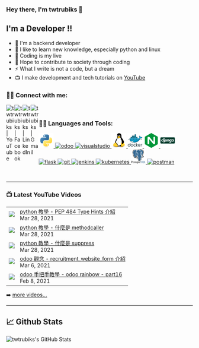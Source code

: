 ### Hey there, I'm twtrubiks 👋

## I'm a Developer !!

- 🔭 I'm a backend developer
- 🌱 I like to learn new knowledge, especially python and linux
- 👯 Coding is my live
- 🥅 Hope to contribute to society through coding
- ⚡  What I write is not a code, but a dream
- 📺 I make development and tech tutorials on [YouTube](https://www.youtube.com/user/blue524326)

### 🙋‍♂️ Connect with me:

[<img align="left" alt="twtrubiks | YouTube" width="22px" src="https://cdn.jsdelivr.net/npm/simple-icons@v3/icons/youtube.svg" />][youtube]
[<img align="left" alt="twtrubiks | Facebook" width="22px" src="https://cdn.jsdelivr.net/npm/simple-icons@v3/icons/facebook.svg" />][facebook]
[<img align="left" alt="twtrubiks | LinkedIn" width="22px" src="https://cdn.jsdelivr.net/npm/simple-icons@v3/icons/linkedin.svg" />][linkedin]
[<img align="left" alt="twtrubiks | Gmail" width="22px" src="https://cdn.jsdelivr.net/npm/simple-icons@v3/icons/gmail.svg" />][gmail]

<br />

### 👨‍💻 Languages and Tools:

<p align="left"> <a href="https://www.python.org" target="_blank"> <img src="https://raw.githubusercontent.com/devicons/devicon/master/icons/python/python-original.svg" alt="python" width="40" height="40"/> <a href="https://www.odoo.com/" target="_blank"> <img src="https://upload.wikimedia.org/wikipedia/commons/thumb/5/50/Odoo_logo.svg/320px-Odoo_logo.svg.png" alt="odoo" width="65" height="40"/> </a> <a href="https://code.visualstudio.com/" target="_blank"> <img src="https://upload.wikimedia.org/wikipedia/commons/thumb/9/9a/Visual_Studio_Code_1.35_icon.svg/240px-Visual_Studio_Code_1.35_icon.svg.png" alt="visualstudio" width="40" height="40"/> </a> <a href="https://www.linux.org/" target="_blank"> <img src="https://raw.githubusercontent.com/devicons/devicon/master/icons/linux/linux-original.svg" alt="linux" width="40" height="40"/> <a href="https://www.docker.com/" target="_blank"> <img src="https://raw.githubusercontent.com/devicons/devicon/master/icons/docker/docker-original-wordmark.svg" alt="docker" width="40" height="40"/> </a> </a> <a href="https://www.nginx.com" target="_blank"> <img src="https://raw.githubusercontent.com/devicons/devicon/master/icons/nginx/nginx-original.svg" alt="nginx" width="40" height="40"/> </a> </a> <a href="https://www.djangoproject.com/" target="_blank"> <img src="https://raw.githubusercontent.com/devicons/devicon/master/icons/django/django-original.svg" alt="django" width="40" height="40"/> </a> <a href="https://flask.palletsprojects.com/" target="_blank"> <img src="https://www.vectorlogo.zone/logos/pocoo_flask/pocoo_flask-icon.svg" alt="flask" width="40" height="40"/> </a> <a href="https://git-scm.com/" target="_blank"> <img src="https://www.vectorlogo.zone/logos/git-scm/git-scm-icon.svg" alt="git" width="40" height="40"/> </a> <a href="https://www.jenkins.io" target="_blank"> <img src="https://www.vectorlogo.zone/logos/jenkins/jenkins-icon.svg" alt="jenkins" width="40" height="40"/> </a> <a href="https://kubernetes.io" target="_blank"> <img src="https://www.vectorlogo.zone/logos/kubernetes/kubernetes-icon.svg" alt="kubernetes" width="40" height="40"/> </a> <a href="https://www.postgresql.org" target="_blank"> <img src="https://raw.githubusercontent.com/devicons/devicon/master/icons/postgresql/postgresql-original-wordmark.svg" alt="postgresql" width="40" height="40"/> </a> <a href="https://postman.com" target="_blank"> <img src="https://www.vectorlogo.zone/logos/getpostman/getpostman-icon.svg" alt="postman" width="40" height="40"/> </a> </p>

<br />

---

### 📺 Latest YouTube Videos

<table>
    <tbody>
<!-- YOUTUBE:START --><tr><td><a href="https://www.youtube.com/watch?v=kXB__qIz5gY"><img width="140px" src="https://i.ytimg.com/vi/kXB__qIz5gY/mqdefault.jpg"></a></td>
<td><a href="https://www.youtube.com/watch?v=kXB__qIz5gY">python 教學 - PEP 484 Type Hints 介紹</a><br/>Mar 28, 2021</td></tr>
<tr><td><a href="https://www.youtube.com/watch?v=OEMPp9i1kYc"><img width="140px" src="https://i.ytimg.com/vi/OEMPp9i1kYc/mqdefault.jpg"></a></td>
<td><a href="https://www.youtube.com/watch?v=OEMPp9i1kYc">python 教學 - 什麼是 methodcaller</a><br/>Mar 28, 2021</td></tr>
<tr><td><a href="https://www.youtube.com/watch?v=t4FbMd4n4rE"><img width="140px" src="https://i.ytimg.com/vi/t4FbMd4n4rE/mqdefault.jpg"></a></td>
<td><a href="https://www.youtube.com/watch?v=t4FbMd4n4rE">python 教學 - 什麼是 suppress</a><br/>Mar 28, 2021</td></tr>
<tr><td><a href="https://www.youtube.com/watch?v=FDvl1eBIC_Q"><img width="140px" src="https://i.ytimg.com/vi/FDvl1eBIC_Q/mqdefault.jpg"></a></td>
<td><a href="https://www.youtube.com/watch?v=FDvl1eBIC_Q">odoo 觀念 - recruitment_website_form 介紹</a><br/>Mar 6, 2021</td></tr>
<tr><td><a href="https://www.youtube.com/watch?v=g4vywRLklE0"><img width="140px" src="https://i.ytimg.com/vi/g4vywRLklE0/mqdefault.jpg"></a></td>
<td><a href="https://www.youtube.com/watch?v=g4vywRLklE0">odoo 手把手教學 -  odoo rainbow - part16</a><br/>Feb 8, 2021</td></tr>
<!-- YOUTUBE:END -->
    </tbody>
</table>

➡️ [more videos...](https://www.youtube.com/user/blue524326)

---

## 📈 Github Stats

<p align="left">
  <img align="left" alt="twtrubiks's GitHub Stats" src="https://github-readme-stats.vercel.app/api?username=twtrubiks&show_icons=true&hide_border=true" />
</p>

[youtube]: https://www.youtube.com/user/blue524326
[linkedin]: https://www.linkedin.com/in/twtrubiks-a09330145/
[facebook]: https://www.facebook.com/TWTRubiks
[gmail]: mailto:twtrubiks@gmail.com
